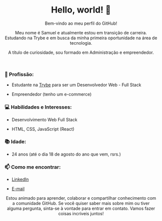 <div align="center">
  <h1>Hello, world! 👋</h1>
    
  Bem-vindo ao meu perfil do GitHub! 
  
Meu nome é Samuel e atualmente estou em transição de carreira. Estudando na Trybe e em busca da minha primeira oportunidade na área de tecnologia.
    
  A título de curiosidade, sou formado em Administração e empreendedor.
</div>

<br>


### 💼 Profissão:
- Estudante na [Trybe](https://www.betrybe.com/) para ser um Desenvolvedor Web - Full Stack
  
- Empreendedor (tenho um e-commerce)

### 💻 Habilidades e Interesses:
- Desenvolvimento Web Full Stack
  
- HTML, CSS, JavaScript (React)

### 📚 Idade:
- 24 anos (até o dia 18 de agosto do ano que vem, rsrs.)

### 📫 Como me encontrar:
- [LinkedIn](https://www.linkedin.com/in/samuel-sfeir-434152278/)
  
- [E-mail](mailto:samuel1808@hotmail.com)


<div align="center">
  <p>Estou animado para aprender, colaborar e compartilhar conhecimento com a comunidade GitHub. Se você quiser saber mais sobre mim ou tiver alguma pergunta, sinta-se à vontade para entrar em contato. Vamos fazer coisas incríveis juntos!</p>
</div>
